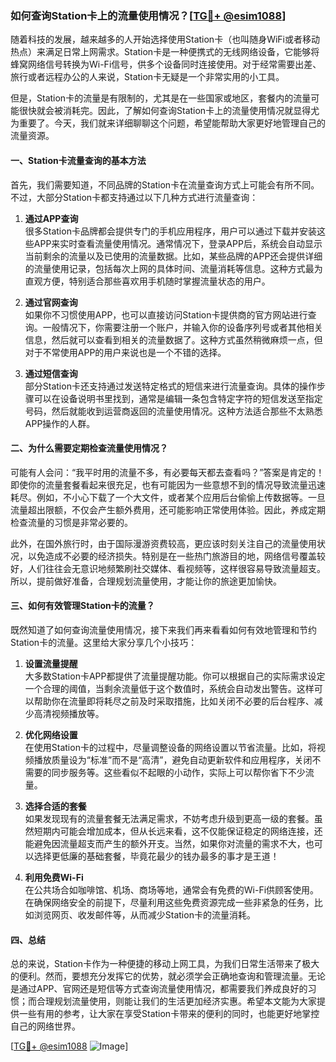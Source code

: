 ### 如何查询Station卡上的流量使用情况？[[TG💪+ @esim1088](https://t.me/s/esim1088)]

随着科技的发展，越来越多的人开始选择使用Station卡（也叫随身WiFi或者移动热点）来满足日常上网需求。Station卡是一种便携式的无线网络设备，它能够将蜂窝网络信号转换为Wi-Fi信号，供多个设备同时连接使用。对于经常需要出差、旅行或者远程办公的人来说，Station卡无疑是一个非常实用的小工具。

但是，Station卡的流量是有限制的，尤其是在一些国家或地区，套餐内的流量可能很快就会被消耗完。因此，了解如何查询Station卡上的流量使用情况就显得尤为重要了。今天，我们就来详细聊聊这个问题，希望能帮助大家更好地管理自己的流量资源。

#### 一、Station卡流量查询的基本方法

首先，我们需要知道，不同品牌的Station卡在流量查询方式上可能会有所不同。不过，大部分Station卡都支持通过以下几种方式进行流量查询：

1. **通过APP查询**  
   很多Station卡品牌都会提供专门的手机应用程序，用户可以通过下载并安装这些APP来实时查看流量使用情况。通常情况下，登录APP后，系统会自动显示当前剩余的流量以及已使用的流量数据。比如，某些品牌的APP还会提供详细的流量使用记录，包括每次上网的具体时间、流量消耗等信息。这种方式最为直观方便，特别适合那些喜欢用手机随时掌握流量状态的用户。

2. **通过官网查询**  
   如果你不习惯使用APP，也可以直接访问Station卡提供商的官方网站进行查询。一般情况下，你需要注册一个账户，并输入你的设备序列号或者其他相关信息，然后就可以查看到相关的流量数据了。这种方式虽然稍微麻烦一点，但对于不常使用APP的用户来说也是一个不错的选择。

3. **通过短信查询**  
   部分Station卡还支持通过发送特定格式的短信来进行流量查询。具体的操作步骤可以在设备说明书里找到，通常是编辑一条包含特定字符的短信发送至指定号码，然后就能收到运营商返回的流量使用情况。这种方法适合那些不太熟悉APP操作的人群。

#### 二、为什么需要定期检查流量使用情况？

可能有人会问：“我平时用的流量不多，有必要每天都去查看吗？”答案是肯定的！即使你的流量套餐看起来很充足，也有可能因为一些意想不到的情况导致流量迅速耗尽。例如，不小心下载了一个大文件，或者某个应用后台偷偷上传数据等。一旦流量超出限额，不仅会产生额外费用，还可能影响正常使用体验。因此，养成定期检查流量的习惯是非常必要的。

此外，在国外旅行时，由于国际漫游资费较高，更应该时刻关注自己的流量使用状况，以免造成不必要的经济损失。特别是在一些热门旅游目的地，网络信号覆盖较好，人们往往会无意识地频繁刷社交媒体、看视频等，这样很容易导致流量超支。所以，提前做好准备，合理规划流量使用，才能让你的旅途更加愉快。

#### 三、如何有效管理Station卡的流量？

既然知道了如何查询流量使用情况，接下来我们再来看看如何有效地管理和节约Station卡的流量。这里给大家分享几个小技巧：

1. **设置流量提醒**  
   大多数Station卡APP都提供了流量提醒功能。你可以根据自己的实际需求设定一个合理的阈值，当剩余流量低于这个数值时，系统会自动发出警告。这样可以帮助你在流量即将耗尽之前及时采取措施，比如关闭不必要的后台程序、减少高清视频播放等。

2. **优化网络设置**  
   在使用Station卡的过程中，尽量调整设备的网络设置以节省流量。比如，将视频播放质量设为“标准”而不是“高清”，避免自动更新软件和应用程序，关闭不需要的同步服务等。这些看似不起眼的小动作，实际上可以帮你省下不少流量。

3. **选择合适的套餐**  
   如果发现现有的流量套餐无法满足需求，不妨考虑升级到更高一级的套餐。虽然短期内可能会增加成本，但从长远来看，这不仅能保证稳定的网络连接，还能避免因流量超支而产生的额外开支。当然，如果你对流量的需求不大，也可以选择更低廉的基础套餐，毕竟花最少的钱办最多的事才是王道！

4. **利用免费Wi-Fi**  
   在公共场合如咖啡馆、机场、商场等地，通常会有免费的Wi-Fi供顾客使用。在确保网络安全的前提下，尽量利用这些免费资源完成一些非紧急的任务，比如浏览网页、收发邮件等，从而减少Station卡的流量消耗。

#### 四、总结

总的来说，Station卡作为一种便捷的移动上网工具，为我们日常生活带来了极大的便利。然而，要想充分发挥它的优势，就必须学会正确地查询和管理流量。无论是通过APP、官网还是短信等方式查询流量使用情况，都需要我们养成良好的习惯；而合理规划流量使用，则能让我们的生活更加经济实惠。希望本文能为大家提供一些有用的参考，让大家在享受Station卡带来的便利的同时，也能更好地掌控自己的网络世界。

[[TG💪+ @esim1088](https://t.me/s/esim1088) ![Image](https://i.postimg.cc/4NQfJmqS/Snipaste-2025-05-13-00-14-12.png)]